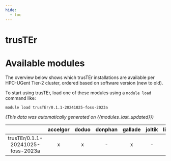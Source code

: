 ```yaml
---
hide:
  - toc
---
```


trusTEr
=======

# Available modules


The overview below shows which trusTEr installations are available per HPC-UGent Tier-2 cluster, ordered based on software version (new to old).

To start using trusTEr, load one of these modules using a `module load` command like:

```shell
module load trusTEr/0.1.1-20241025-foss-2023a
```

*(This data was automatically generated on {{modules_last_updated}})*  

| |accelgor|doduo|donphan|gallade|joltik|litleo|shinx|
| :---: | :---: | :---: | :---: | :---: | :---: | :---: | :---: |
|trusTEr/0.1.1-20241025-foss-2023a|x|x|-|x|-|x|x|
